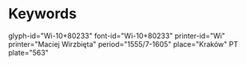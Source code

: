 # Keywords
glyph-id="Wi-10+80233"
font-id="Wi-10+80233"
printer-id="Wi"
printer="Maciej Wirzbięta"
period="1555/7-1605"
place="Kraków"
PT plate="563"
